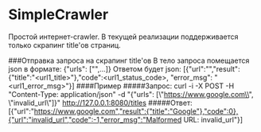 # SimpleCrawler

Простой интернет-crawler. В текущей реализации поддерживается только скрапинг title'ов страниц.

###Отправка запроса на скрапинг title'ов
В тело запроса помещается json в формате: {"urls": ["<url1>",...]}
Ответом будет json:
[{"url":"<url1>","result":{"title":"<url1_title>"},"code":<url1_status_code>, "error_msg": "<url1_error_msg>"}] 
####Пример
#####Запрос:
curl -i -X POST -H "Content-Type: application/json" -d "{\"urls\": [\\"https://www.google.com\\", \\"invalid_url\\"]}" http://127.0.0.1:8080/titles
#####Ответ:
[{"url":"https://www.google.com","result":{"title":"Google"},"code":0},{"url":"invalid_url","code":-1,"error_msg":"Malformed URL: invalid_url"}]